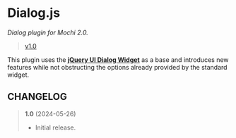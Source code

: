 # Dialog.js
_Dialog plugin for Mochi 2.0._

> [v1.0](https://github.com/codeworksdev/mochi-2.0/blob/master/dist/mochi/js/plugins/dialog/CHANGELOG.md)

This plugin uses the **[jQuery UI Dialog Widget](https://jqueryui.com/dialog/)** as a base and introduces new features while not obstructing the options already provided by the standard widget.

## CHANGELOG

> **1.0** (2024-05-26)
> - Initial release.
